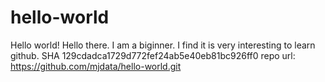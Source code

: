 # hello-world
Hello world!
Hello there. I am a biginner. I find it is very interesting to learn github.
SHA 129cdadca1729d772fef24ab5e40eb81bc926ff0
repo url: https://github.com/mjdata/hello-world.git
